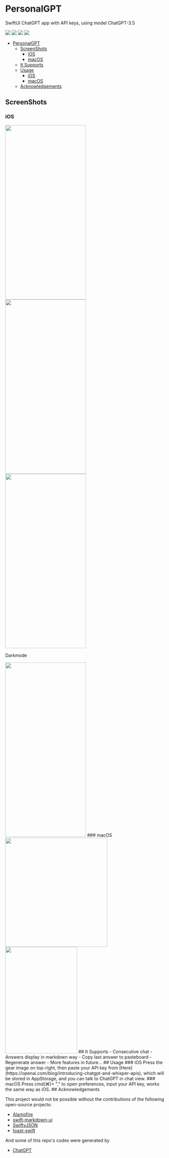 # PersonalGPT
SwiftUI ChatGPT app with API keys, using model ChatGPT-3.5
<p>
    <img src="https://img.shields.io/badge/iOS-16.0%2B-blue" />
    <img src="https://img.shields.io/badge/iPadOS-16.0%2B-yellow" />
    <img src="https://img.shields.io/badge/macOS-13.1%2B-green" />
    <img src="https://img.shields.io/badge/-SwiftUI-orange" />
</p>

- [PersonalGPT](#personalgpt)
  * [ScreenShots](#screenshots)
    + [iOS](#ios)
    + [macOS](#macos)
  * [It Supports](#it-supports)
  * [Usage](#usage)
    + [iOS](#ios-1)
    + [macOS](#macos-1)
  * [Acknowledgements](#acknowledgements)

## ScreenShots
### iOS
<img src="https://user-images.githubusercontent.com/78488529/224233891-06eece24-dbdf-4209-9141-0ac2d31d7b1e.PNG" width="255" height="550"> <img src="https://user-images.githubusercontent.com/78488529/224233907-0026df21-0b61-41ca-9b35-0939885e3cb0.PNG" width="255" height="550"> <img src="https://user-images.githubusercontent.com/78488529/224233922-def8ca39-8b08-4ecb-bc87-387ea74d1916.PNG" width="255" height="550"> 

Darkmode

<img src="https://user-images.githubusercontent.com/78488529/224233932-682ed9ac-ace8-4e6c-9a78-d5ea617f6f33.jpeg" width="255" height="550"> 
### macOS
<img src="https://user-images.githubusercontent.com/78488529/224234572-96fcb8dd-a953-4f8a-ab15-251a72b7b2d0.jpg" width="322" height="344">
<img src="https://user-images.githubusercontent.com/78488529/224234579-6ab19b69-f6a6-421e-ba93-555c7ef90f2b.jpg" width="227" height="336">
## It Supports
- Consecutive chat
- Answers display in markdown way
- Copy last answer to pasteboard
- Regenerate answer
- More features in future...
## Usage
### iOS
Press the gear image on top-right, then paste your API key from [Here](https://openai.com/blog/introducing-chatgpt-and-whisper-apis), which will be stored in AppStorage, and you can talk to ChatGPT in chat view.
### macOS
Press cmd(⌘)+ "," to open preferences, input your API key, works the same way as iOS.
## Acknowledgements

This project would not be possible without the contributions of the following open-source projects:
- [Alamofire](https://github.com/Alamofire/Alamofire)
- [swift-markdown-ui](https://github.com/gonzalezreal/swift-markdown-ui)
- [SwiftyJSON](https://github.com/SwiftyJSON/SwiftyJSON)
- [toast-swift](https://github.com/BastiaanJansen/toast-swift)

And some of this repo's codes were generated by
- [ChatGPT](https://chat.openai.com)

